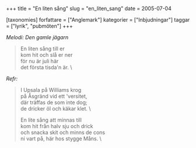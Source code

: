 +++
title = "En liten sång"
slug = "en_liten_sang"
date = 2005-07-04

[taxonomies]
forfattare = ["Anglemark"]
kategorier = ["Inbjudningar"]
taggar = ["lyrik", "pubmöten"]
+++

_Melodi: Den gamle jägarn_

> En liten sång till er \
> kom hit och slå er ner \
> för nu är juli här \
> det första tisda'n är. \
 
_Refr:_

> I Upsala på Williams krog \
> på Åsgränd vid ett 'versitet, \
> där träffas de som inte dog; \
> de dricker öl och käkar klet. \
> 
> En lite sång att minnas till \
> kom hit från halv sju och drick \
> och snacka skit och minns de cons \
> ni vart på, här hos stygge Måns. \
